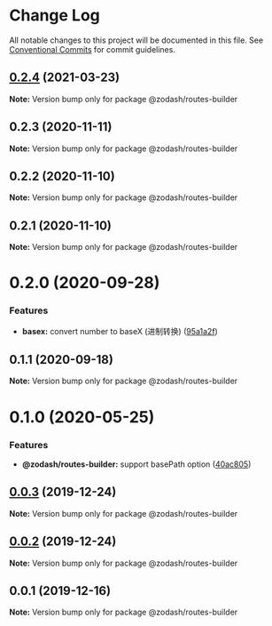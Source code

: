 # Change Log

All notable changes to this project will be documented in this file.
See [Conventional Commits](https://conventionalcommits.org) for commit guidelines.

## [0.2.4](https://github.com/zcorky/zodash/compare/@zodash/routes-builder@0.2.3...@zodash/routes-builder@0.2.4) (2021-03-23)

**Note:** Version bump only for package @zodash/routes-builder





## 0.2.3 (2020-11-11)

**Note:** Version bump only for package @zodash/routes-builder





## 0.2.2 (2020-11-10)

**Note:** Version bump only for package @zodash/routes-builder





## 0.2.1 (2020-11-10)

**Note:** Version bump only for package @zodash/routes-builder





# 0.2.0 (2020-09-28)


### Features

* **basex:** convert number to baseX (进制转换) ([95a1a2f](https://github.com/zcorky/zodash/commit/95a1a2f361d73de5caa3b8e297c1643e97e40983))





## 0.1.1 (2020-09-18)

**Note:** Version bump only for package @zodash/routes-builder





# 0.1.0 (2020-05-25)


### Features

* **@zodash/routes-builder:** support basePath option ([40ac805](https://github.com/zcorky/zodash/commit/40ac805755cf64682df91f8693cd252d95661d04))





## [0.0.3](https://github.com/zcorky/zodash/compare/@zodash/routes-builder@0.0.2...@zodash/routes-builder@0.0.3) (2019-12-24)

**Note:** Version bump only for package @zodash/routes-builder





## [0.0.2](https://github.com/zcorky/zodash/compare/@zodash/routes-builder@0.0.1...@zodash/routes-builder@0.0.2) (2019-12-24)

**Note:** Version bump only for package @zodash/routes-builder





## 0.0.1 (2019-12-16)

**Note:** Version bump only for package @zodash/routes-builder
